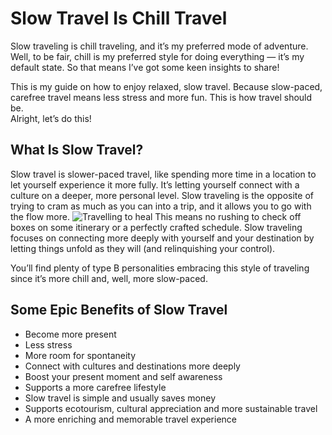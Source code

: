 # Slow Travel Is Chill Travel
Slow traveling is chill traveling, and it’s my preferred mode of adventure. Well, to be fair, chill is my preferred style for doing everything — it’s my default state. So that means I’ve got some keen insights to share!

This is my guide on how to enjoy relaxed, slow travel. Because slow-paced, carefree travel means less stress and more fun. This is how travel should be.  
Alright, let’s do this!
## What Is Slow Travel?
Slow travel is slower-paced travel, like spending more time in a location to let yourself experience it more fully. It’s letting yourself connect with a culture on a deeper, more personal level. Slow traveling is the opposite of trying to cram as much as you can into a trip, and it allows you to go with the flow more.
![Travelling to heal](https://wallpapers.com/images/file/travel-pictures-jx6196zv3rpsmez5.jpg)
This means no rushing to check off boxes on some itinerary or a perfectly crafted schedule. Slow traveling focuses on connecting more deeply with yourself and your destination by letting things unfold as they will (and relinquishing your control).

You’ll find plenty of type B personalities embracing this style of traveling since it’s more chill and, well, more slow-paced.
## Some Epic Benefits of Slow Travel
* Become more present  
* Less stress  
* More room for spontaneity  
* Connect with cultures and destinations more deeply  
* Boost your present moment and self awareness  
* Supports a more carefree lifestyle  
* Slow travel is simple and usually saves money  
* Supports ecotourism, cultural appreciation and more sustainable travel  
* A more enriching and memorable travel experience